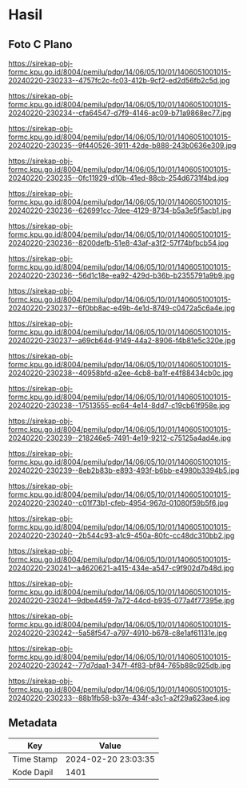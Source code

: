 # Hasil

## Foto C Plano

https://sirekap-obj-formc.kpu.go.id/8004/pemilu/pdpr/14/06/05/10/01/1406051001015-20240220-230233--4757fc2c-fc03-412b-9cf2-ed2d56fb2c5d.jpg

https://sirekap-obj-formc.kpu.go.id/8004/pemilu/pdpr/14/06/05/10/01/1406051001015-20240220-230234--cfa64547-d7f9-4146-ac09-b71a9868ec77.jpg

https://sirekap-obj-formc.kpu.go.id/8004/pemilu/pdpr/14/06/05/10/01/1406051001015-20240220-230235--9f440526-3911-42de-b888-243b0636e309.jpg

https://sirekap-obj-formc.kpu.go.id/8004/pemilu/pdpr/14/06/05/10/01/1406051001015-20240220-230235--0fc11929-d10b-41ed-88cb-254d6731f4bd.jpg

https://sirekap-obj-formc.kpu.go.id/8004/pemilu/pdpr/14/06/05/10/01/1406051001015-20240220-230236--626991cc-7dee-4129-8734-b5a3e5f5acb1.jpg

https://sirekap-obj-formc.kpu.go.id/8004/pemilu/pdpr/14/06/05/10/01/1406051001015-20240220-230236--8200defb-51e8-43af-a3f2-57f74bfbcb54.jpg

https://sirekap-obj-formc.kpu.go.id/8004/pemilu/pdpr/14/06/05/10/01/1406051001015-20240220-230236--56d1c18e-ea92-429d-b36b-b2355791a9b9.jpg

https://sirekap-obj-formc.kpu.go.id/8004/pemilu/pdpr/14/06/05/10/01/1406051001015-20240220-230237--6f0bb8ac-e49b-4e1d-8749-c0472a5c6a4e.jpg

https://sirekap-obj-formc.kpu.go.id/8004/pemilu/pdpr/14/06/05/10/01/1406051001015-20240220-230237--a69cb64d-9149-44a2-8906-f4b81e5c320e.jpg

https://sirekap-obj-formc.kpu.go.id/8004/pemilu/pdpr/14/06/05/10/01/1406051001015-20240220-230238--40958bfd-a2ee-4cb8-ba1f-e4f88434cb0c.jpg

https://sirekap-obj-formc.kpu.go.id/8004/pemilu/pdpr/14/06/05/10/01/1406051001015-20240220-230238--17513555-ec64-4e14-8dd7-c19cb61f958e.jpg

https://sirekap-obj-formc.kpu.go.id/8004/pemilu/pdpr/14/06/05/10/01/1406051001015-20240220-230239--218246e5-7491-4e19-9212-c75125a4ad4e.jpg

https://sirekap-obj-formc.kpu.go.id/8004/pemilu/pdpr/14/06/05/10/01/1406051001015-20240220-230239--8eb2b83b-e893-493f-b6bb-e4980b3394b5.jpg

https://sirekap-obj-formc.kpu.go.id/8004/pemilu/pdpr/14/06/05/10/01/1406051001015-20240220-230240--c01f73b1-cfeb-4954-967d-01080f59b5f6.jpg

https://sirekap-obj-formc.kpu.go.id/8004/pemilu/pdpr/14/06/05/10/01/1406051001015-20240220-230240--2b544c93-a1c9-450a-80fc-cc48dc310bb2.jpg

https://sirekap-obj-formc.kpu.go.id/8004/pemilu/pdpr/14/06/05/10/01/1406051001015-20240220-230241--a4620621-a415-434e-a547-c9f902d7b48d.jpg

https://sirekap-obj-formc.kpu.go.id/8004/pemilu/pdpr/14/06/05/10/01/1406051001015-20240220-230241--9dbe4459-7a72-44cd-b935-077a4f77395e.jpg

https://sirekap-obj-formc.kpu.go.id/8004/pemilu/pdpr/14/06/05/10/01/1406051001015-20240220-230242--5a58f547-a797-4910-b678-c8e1af61131e.jpg

https://sirekap-obj-formc.kpu.go.id/8004/pemilu/pdpr/14/06/05/10/01/1406051001015-20240220-230242--77d7daa1-347f-4f83-bf84-765b88c925db.jpg

https://sirekap-obj-formc.kpu.go.id/8004/pemilu/pdpr/14/06/05/10/01/1406051001015-20240220-230233--88b1fb58-b37e-434f-a3c1-a2f29a623ae4.jpg


## Metadata

| Key        | Value               |
| ---------- | ------------------- |
| Time Stamp | 2024-02-20 23:03:35 |
| Kode Dapil | 1401                |



